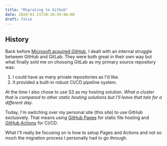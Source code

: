 ```yaml
---
title: "Migrating to Github"
date: 2020-01-21T20:16:59-06:00
draft: false
---
```


## History

Back before [Microsoft acquired GitHub][ms-acquires], I dealt with an internal struggle between GitHub and
GitLab. They were both great in their own way but what finally sold me on choosing GitLab as my primary
source repository was:

1. I could have as many private repositories as I'd like.
2. It provided a built-in robust CI/CD pipeline system.
 
At the time I also chose to use S3 as my hosting solution. _What a cluster that is compared to other static hosting 
solutions but I'll leave that tale for a different day_. 

Today, I'm switching over my personal site (this site) to use GitHub exclusively. That means using [GitHub Pages][github-pages]
for static file hosting and [GitHub Actions][github-actions] for CI/CD.

What I'll really be focusing on is how to setup Pages and Actions and not so much the migration process I personally
had to go through.

[ms-acquires]: https://news.microsoft.com/2018/06/04/microsoft-to-acquire-github-for-7-5-billion/
[github-actions]: https://github.com/features/actions 
[github-pages]: https://pages.github.com/